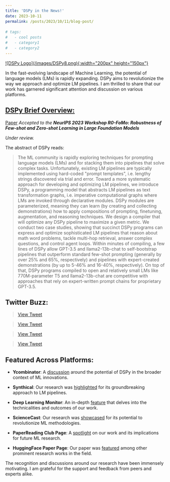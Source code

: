 ```yaml
---
title: 'DSPy in the News!'
date: 2023-10-11
permalink: /posts/2023/10/11/blog-post/

# tags:
#   - cool posts
#   - category1
#   - category2
---
```


<a href="https://github.com/stanfordnlp/dspy">
  ![DSPy Logo](/images/DSPy8.png){:width="200px" height="150px"}
</a>

In the fast-evolving landscape of Machine Learning, the potential of language models (LMs) is rapidly expanding. DSPy aims to revolutionize the way we approach and optimize LM pipelines. I am thrilled to share that our work has garnered significant attention and discussion on various platforms.


## <a href="https://github.com/stanfordnlp/dspy"> DSPy Brief Overview:</a>
[Paper](https://arxiv.org/abs/2310.03714) 
*Accepted to the **NeurIPS 2023 Workshop R0-FoMo: Robustness of Few-shot and Zero-shot Learning in Large Foundation Models***

*Under review.*  


The abstract of DSPy reads:

>The ML community is rapidly exploring techniques for prompting language models (LMs) and for stacking them into pipelines that solve complex tasks. Unfortunately, existing LM pipelines are typically implemented using hard-coded "prompt templates", i.e. lengthy strings discovered via trial and error. Toward a more systematic approach for developing and optimizing LM pipelines, we introduce DSPy, a programming model that abstracts LM pipelines as text transformation graphs, i.e. imperative computational graphs where LMs are invoked through declarative modules. DSPy modules are parameterized, meaning they can learn (by creating and collecting demonstrations) how to apply compositions of prompting, finetuning, augmentation, and reasoning techniques. We design a compiler that will optimize any DSPy pipeline to maximize a given metric. We conduct two case studies, showing that succinct DSPy programs can express and optimize sophisticated LM pipelines that reason about math word problems, tackle multi-hop retrieval, answer complex questions, and control agent loops. Within minutes of compiling, a few lines of DSPy allow GPT-3.5 and llama2-13b-chat to self-bootstrap pipelines that outperform standard few-shot prompting (generally by over 25% and 65%, respectively) and pipelines with expert-created demonstrations (by up to 5-46% and 16-40%, respectively). On top of that, DSPy programs compiled to open and relatively small LMs like 770M-parameter T5 and llama2-13b-chat are competitive with approaches that rely on expert-written prompt chains for proprietary GPT-3.5.

## Twitter Buzz:

<blockquote class="twitter-tweet">
  <a href="https://twitter.com/arankomatsuzaki/status/1710110164433436681">View Tweet</a>
</blockquote>
<script async src="https://platform.twitter.com/widgets.js" charset="utf-8"></script>

<blockquote class="twitter-tweet">
  <a href="https://twitter.com/IntuitMachine/status/1710617246689587430">View Tweet</a>
</blockquote>
<script async src="https://platform.twitter.com/widgets.js" charset="utf-8"></script>

<blockquote class="twitter-tweet">
  <a href="https://twitter.com/_akhaliq/status/1710105224843501937">View Tweet</a>
</blockquote>
<script async src="https://platform.twitter.com/widgets.js" charset="utf-8"></script>

<blockquote class="twitter-tweet">
  <a href="https://twitter.com/iScienceLuvr/status/1710100341214380431">View Tweet</a>
</blockquote>
<script async src="https://platform.twitter.com/widgets.js" charset="utf-8"></script>

## Featured Across Platforms:


- **Ycombinator**: A [discussion](https://news.ycombinator.com/item?id=37417698) around the potential of DSPy in the broader context of ML innovations.
  
- **Synthical**: Our research was [highlighted](https://synthical.com/article/b811e38f-f51a-48b8-81b4-dac960fc7da2) for its groundbreaking approach to LM pipelines.
  
- **Deep Learning Monitor**: An in-depth [feature](https://deeplearn.org/arxiv/417878/dspy:-compiling-declarative-language-model-calls-into-self-improving-pipelines) that delves into the technicalities and outcomes of our work.
  
- **ScienceCast**: Our research was [showcased](https://sciencecast.org/casts/anm3qcwr6uey) for its potential to revolutionize ML methodologies.
  
- **PaperReading Club Page**: A [spotlight](http://paperreading.club/page?id=186821) on our work and its implications for future ML research.
  
- **HuggingFace Paper Page**: Our paper was [featured](https://huggingface.co/papers/2310.03714) among other prominent research works in the field.


The recognition and discussions around our research have been immensely motivating. I am grateful for the support and feedback from peers and experts alike.

